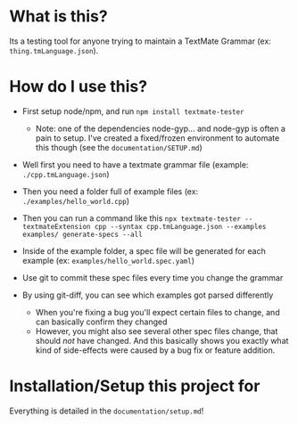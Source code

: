 # What is this?

Its a testing tool for anyone trying to maintain a TextMate Grammar (ex: `thing.tmLanguage.json`).

# How do I use this?

- First setup node/npm, and run `npm install textmate-tester`
    - Note: one of the dependencies node-gyp... and node-gyp is often a pain to setup. I've created a fixed/frozen environment to automate this though (see the `documentation/SETUP.md`)
- Well first you need to have a textmate grammar file (example: `./cpp.tmLanguage.json`)
- Then you need a folder full of example files (ex: `./examples/hello_world.cpp`)
- Then you can run a command like this `npx textmate-tester --textmateExtension cpp --syntax cpp.tmLanguage.json --examples examples/ generate-specs --all`

- Inside of the example folder, a spec file will be generated for each example (ex: `examples/hello_world.spec.yaml`)
- Use git to commit these spec files every time you change the grammar
- By using git-diff, you can see which examples got parsed differently
    - When you're fixing a bug you'll expect certain files to change, and can basically confirm they changed
    - However, you might also see several other spec files change, that should *not* have changed. And this basically shows you exactly what kind of side-effects were caused by a bug fix or feature addition.

# Installation/Setup this project for 

Everything is detailed in the `documentation/setup.md`!
